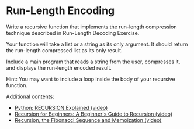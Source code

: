 # Run-Length Encoding

Write a recursive function that implements the run-length compression technique 
described in Run-Length Decoding Exercise. 

Your function will take a list or a string as its only argument. 
It should return the run-length compressed list as its only result. 

Include a main program that reads a string from the user, compresses it, and displays the run-length
encoded result.

Hint: You may want to include a loop inside the body of your recursive function.

Additional contents:

- [Python: RECURSION Explained (video)](https://www.youtube.com/watch?v=wMNrSM5RFMc)
- [Recursion for Beginners: A Beginner's Guide to Recursion (video)](https://www.youtube.com/watch?v=AfBqVVKg4GE)
- [Recursion, the Fibonacci Sequence and Memoization (video)](https://www.youtube.com/watch?v=Qk0zUZW-U_M)

